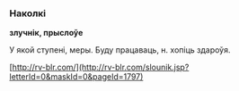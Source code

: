 ### Наколкі
**злучнік, прыслоўе**

У якой ступені, меры. Буду працаваць, н. хопіць здароўя.

<a rel="author">[http://rv-blr.com/](http://rv-blr.com/slounik.jsp?letterId=0&maskId=0&pageId=1797)</a>
